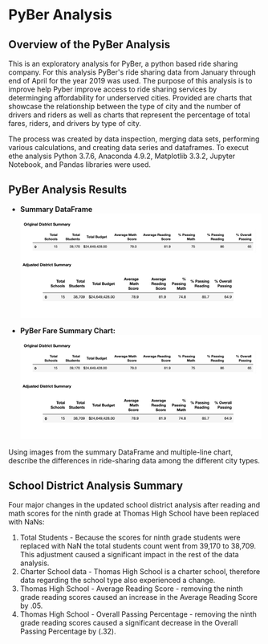 # PyBer Analysis

## Overview of the PyBer Analysis
This is an exploratory analysis for PyBer, a python based ride sharing company. For this analysis PyBer's ride sharing data from January through end of April for the year 2019 was used. The purpose of this analysis is to improve help Pyber improve access to ride sharing services by determinging affordability for underserved cities. Provided are charts that showcase the relationship between the type of city and the number of drivers and riders as well as charts that represent the percentage of total fares, riders, and drivers by type of city. 

The process was created by data inspection, merging data sets, performing various calculations, and creating data series and dataframes. To execut ethe analysis Python 3.7.6, Anaconda 4.9.2, Matplotlib 3.3.2, Jupyter Notebook, and Pandas libraries were used.

## PyBer Analysis Results 
- **Summary DataFrame** 
![summarydataframe.png](https://github.com/italiacardenas/School_District_Analysis/blob/40db5a4eff0cfd1f65c56c461fcb41b8b160586c/Resources/districtsummary.png)

- **PyBer Fare Summary Chart:** 
![Pyber_fare_summary.png](https://github.com/italiacardenas/School_District_Analysis/blob/40db5a4eff0cfd1f65c56c461fcb41b8b160586c/Resources/districtsummary.png)

Using images from the summary DataFrame and multiple-line chart, describe the differences in ride-sharing data among the different city types.


## School District Analysis Summary
Four major changes in the updated school district analysis after reading and math scores for the ninth grade at Thomas High School have been replaced with NaNs:
1. Total Students - Because the scores for ninth grade students were replaced with NaN the total students count went from 39,170 to 38,709. This adjustment caused a significant impact in the rest of the data analysis.
2. Charter School data - Thomas High School is a charter school, therefore data regarding the school type also experienced a change.
3. Thomas High School - Average Reading Score - removing the ninth grade reading scores caused an increase in the Average Reading Score by .05.
4. Thomas High School - Overall Passing Percentage - removing the ninth grade reading scores caused a significant decrease in the Overall Passing Percentage by (.32).
